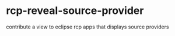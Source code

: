 rcp-reveal-source-provider
==========================

contribute a view to eclipse rcp apps that displays source providers
